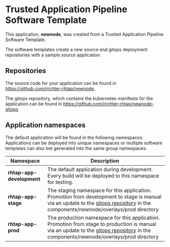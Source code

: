 # Trusted Application Pipeline Software Template

This application, **newnode**, was created from a Trusted Application Pipeline Software Template.

The software templates create a new source and gitops deployment repositories with a sample source application. 

## Repositories

The source code for your application can be found in [https://github.com/jrichter-rhtap/newnode ](https://github.com/jrichter-rhtap/newnode ).
 
The gitops repository, which contains the kubernetes manifests for the application can be found in 
[https://github.com/jrichter-rhtap/newnode-gitops ](https://github.com/jrichter-rhtap/newnode-gitops ) 

## Application namespaces 

The default application will be found in the following namespaces. Applications can be deployed into unique namespaces or multiple software templates can also bet generated into the same group namespaces.  

|  Namespace   |  Description   |  
| -------- | -------- |   
| **rhtap-app-development** | The default application during development. Every build will be deployed to this namespace for testing. | 
| **rhtap-app-stage** | The staging namespace for this application. Promotion from development to stage is manual via an update to the [gitops repository](https://github.com/jrichter-rhtap/newnode-gitops ) in the components/newnode/overlays/prod directory |  
| **rhtap-app-prod** | The production namespace for this application. Promotion from stage to production is manual via an update to the [gitops repository](https://github.com/jrichter-rhtap/newnode-gitops ) in the components/newnode/overlays/prod directory | 